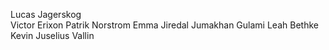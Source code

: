 Lucas Jagerskog<br/>
Victor Erixon
Patrik Norstrom
Emma Jiredal
Jumakhan Gulami
Leah Bethke
Kevin Juselius Vallin
